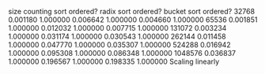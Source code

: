 size	counting sort	ordered?	radix sort	ordered?	bucket sort	ordered?
32768	0.001180	1.000000	0.006642	1.000000	0.004660	1.000000
65536	0.001851	1.000000	0.012032	1.000000	0.007715	1.000000
131072	0.003234	1.000000	0.031174	1.000000	0.030543	1.000000
262144	0.011458	1.000000	0.047770	1.000000	0.035307	1.000000
524288	0.016942	1.000000	0.095308	1.000000	0.086348	1.000000
1048576	0.036837	1.000000	0.196567	1.000000	0.198335	1.000000
Scaling linearly

